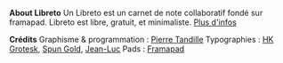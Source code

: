 <div markdown="1">

**About Libreto**
Un Libreto est un carnet de note collaboratif fondé sur framapad. Libreto est libre, gratuit, et minimaliste. [Plus d'infos](http://libreto.net)

</div>

<div markdown="1">

**Crédits**
Graphisme & programmation : [Pierre Tandille](http://lecollecteur.fr)
Typographies : [HK Grotesk](https://hanken.co), [Spun Gold](http://www.co-bay.com/dasein), [Jean-Luc](http://www.carvalho-bernau.com)
Pads : [Framapad](http://framapad.org)

</div>
